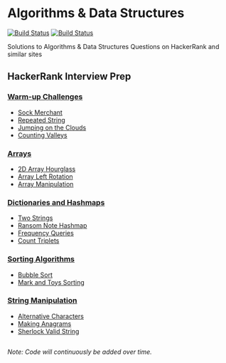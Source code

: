 # Algorithms & Data Structures

[![Build Status](https://img.shields.io/badge/Python-3-blue)](https://github.com/louisheery/algorithms-datastructures)
[![Build Status](https://img.shields.io/badge/build_status-in_progress-orange)](https://github.com/louisheery/algorithms-datastructures)

Solutions to Algorithms & Data Structures Questions on HackerRank and similar sites

## HackerRank Interview Prep
### [Warm-up Challenges](hackerrank-interview-prep/warm-up-challenges)
- [Sock Merchant](hackerrank-interview-prep/warm-up-challenges/sockmerchant.py)
- [Repeated String](hackerrank-interview-prep/warm-up-challenges/repeated-string.py)
- [Jumping on the Clouds](hackerrank-interview-prep/warm-up-challenges/jumping-on-clouds.py)
- [Counting Valleys](hackerrank-interview-prep/warm-up-challenges/counting-valleys.py)

### [Arrays](hackerrank-interview-prep/arrays)
- [2D Array Hourglass](hackerrank-interview-prep/arrays/2d-array.py)
- [Array Left Rotation](hackerrank-interview-prep/arrays/array-left-rotation.py)
- [Array Manipulation](hackerrank-interview-prep/arrays/array-manipulation.py)


### [Dictionaries and Hashmaps](hackerrank-interview-prep/dictionaries-hashmaps)
- [Two Strings](hackerrank-interview-prep/dictionaries-hashmaps/two-strings.py)
- [Ransom Note Hashmap](hackerrank-interview-prep/dictionaries-hashmaps/ransom-note-hashmap.py)
- [Frequency Queries](hackerrank-interview-prep/dictionaries-hashmaps/frequency-queries.py)
- [Count Triplets](hackerrank-interview-prep/dictionaries-hashmaps/count-triplets.py)


### [Sorting Algorithms](hackerrank-interview-prep/sorting)
- [Bubble Sort](hackerrank-interview-prep/sorting/bubble-sort.py)
- [Mark and Toys Sorting](hackerrank-interview-prep/sorting/mark-and-toys.py)

### [String Manipulation](hackerrank-interview-prep/string-manipulation)
- [Alternative Characters](hackerrank-interview-prep/string-manipulation/alternative-characters.py)
- [Making Anagrams](hackerrank-interview-prep/string-manipulation/making-anagrams.py)
- [Sherlock Valid String](hackerrank-interview-prep/string-manipulation/sherlock-valid-string.py)

<!---
## [HackerRank Databases & SQL](hackerrank-databases)
--->

##
*Note: Code will continuously be added over time.*
